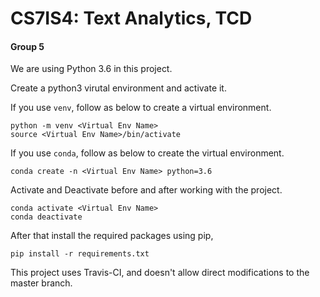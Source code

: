 # CS7IS4: Text Analytics, TCD
#### Group 5

We are using Python 3.6 in this project.

Create a python3 virutal environment and activate it.

If you use ```venv```, follow as below to create a virtual environment.

```
python -m venv <Virtual Env Name>
source <Virtual Env Name>/bin/activate
```
If you use ```conda```, follow as below to create the virtual environment.
```
conda create -n <Virtual Env Name> python=3.6
```

Activate and Deactivate before and after working with the project.
```
conda activate <Virtual Env Name>
conda deactivate
```

After that install the required packages using pip,
```
pip install -r requirements.txt
```

This project uses Travis-CI, and doesn't allow direct modifications to the master branch.

